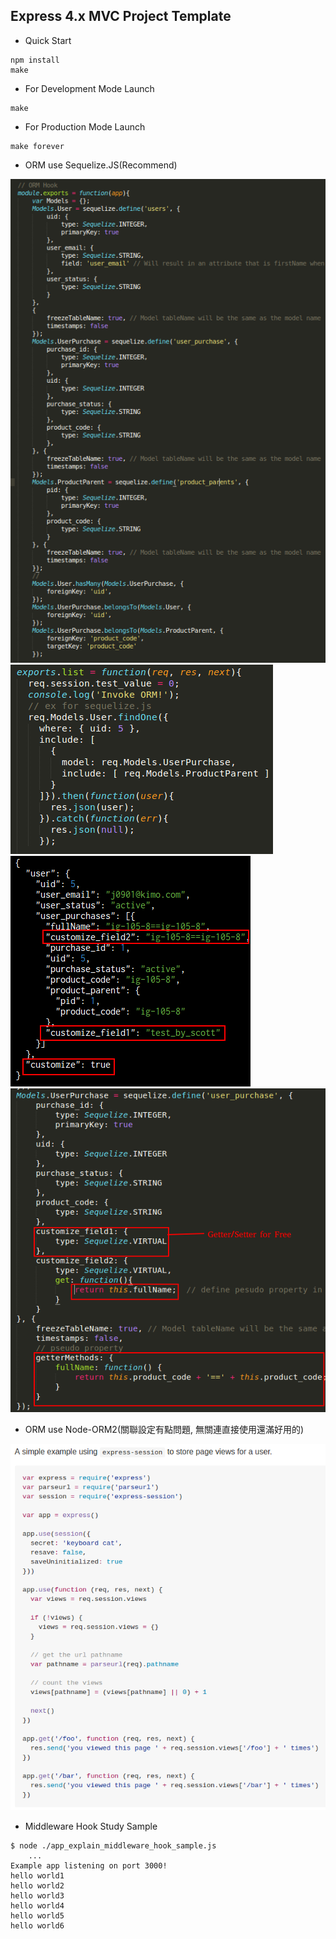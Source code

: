 ## Express 4.x MVC Project Template

- Quick Start

```
npm install
make
```

- For Development Mode Launch

```
make
```

- For Production Mode Launch

```
make forever
```

- ORM use Sequelize.JS(Recommend)

![Alt text](https://raw.githubusercontent.com/scott1028/nodejs-express-4.x-study/master/SequelizeORMForExpress01.png "SequelizeORMForExpress01.png")
![Alt text](https://raw.githubusercontent.com/scott1028/nodejs-express-4.x-study/master/SequelizeORMForExpress02.png "SequelizeORMForExpress02.png")
![Alt text](https://raw.githubusercontent.com/scott1028/nodejs-express-4.x-study/master/SequelizeORMForExpress03.png "SequelizeORMForExpress03.png")
![Alt text](https://raw.githubusercontent.com/scott1028/nodejs-express-4.x-study/master/SequelizeORMForExpress04.png "SequelizeORMForExpress04.png")

- ORM use Node-ORM2(關聯設定有點問題, 無關連直接使用還滿好用的)

![Alt text](https://raw.githubusercontent.com/scott1028/nodejs-express-4.x-study/master/How-to-use-express-session.png "How-to-use-express-session.png")

- Middleware Hook Study Sample

```
$ node ./app_explain_middleware_hook_sample.js
	...
Example app listening on port 3000!
hello world1
hello world2
hello world3
hello world4
hello world5
hello world6
```
